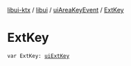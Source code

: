 [libui-ktx](../../index.md) / [libui](../index.md) / [uiAreaKeyEvent](index.md) / [ExtKey](./-ext-key.md)

# ExtKey

`var ExtKey: `[`uiExtKey`](../ui-ext-key.md)